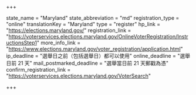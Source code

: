+++

state_name = "Maryland"
state_abbreviation = "md"
registration_type = "online"
translationKey = "Maryland"
type = "register"
hp_link = "https://elections.maryland.gov/"
registration_link = "https://voterservices.elections.maryland.gov/OnlineVoterRegistration/InstructionsStep1"
more_info_link = "https://www.elections.maryland.gov/voter_registration/application.html"
ip_deadline = "選舉日之前（包括選舉日）都可以使用"
online_deadline = "選舉日前 21 天"
mail_postmarked_deadline = "選舉當日前 21 天郵戳為憑"
confirm_registration_link = "https://voterservices.elections.maryland.gov/VoterSearch"

+++